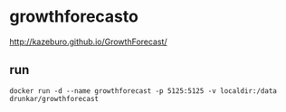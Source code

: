 # growthforecasto

http://kazeburo.github.io/GrowthForecast/

## run

```
docker run -d --name growthforecast -p 5125:5125 -v localdir:/data drunkar/growthforecast
```
